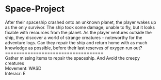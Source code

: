 # Space-Project
After their spaceship crashed onto an 
unknown planet, the player wakes up as 
the only survivor. The ship took some 
damage, unable to fly, but it looks fixable 
with resources from the planet. As the 
player ventures outside the ship, they 
discover a world of strange creatures –
noteworthy for the adventure logs. Can 
they repair the ship and return home 
with as much knowledge as possible, 
before their last reserves of oxygen run 
out?<br>
===================================<br>
Gather missing items to repair the spaceship. And Avoid the creepy creatures<br>
Movement: WASD<br>
Interacr: E
